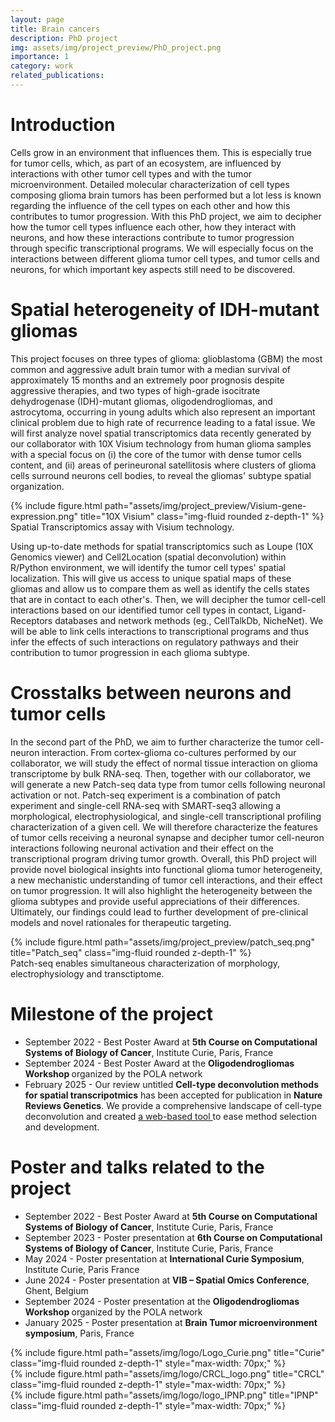 ```yaml
---
layout: page
title: Brain cancers
description: PhD project
img: assets/img/project_preview/PhD_project.png
importance: 1
category: work
related_publications:
---
```


# Introduction
Cells grow in an environment that influences them. This is especially true for tumor cells, which, as part of an ecosystem, are influenced by interactions with other tumor cell types and with the tumor microenvironment. Detailed molecular characterization of cell types composing glioma brain tumors has been performed but a lot less is known regarding the influence of the cell types on each other and how this contributes to tumor progression. With this PhD project, we aim to decipher how the tumor cell types influence each other, how they interact with neurons, and how these interactions contribute to tumor progression through specific transcriptional programs. We will especially focus on the interactions between different glioma tumor cell types, and tumor cells and neurons, for which important key aspects still need to be discovered.

# Spatial heterogeneity of IDH-mutant gliomas
This project focuses on three types of glioma: glioblastoma (GBM) the most common and aggressive adult brain tumor with a median survival of approximately 15 months and an extremely poor prognosis despite aggressive therapies, and two types of high-grade isocitrate dehydrogenase (IDH)-mutant gliomas, oligodendrogliomas, and astrocytoma, occurring in young adults which also represent an important clinical problem due to high rate of recurrence leading to a fatal issue. We will first analyze novel spatial transcriptomics data recently generated by our collaborator with 10X Visium technology from human glioma samples with a special focus on (i) the core of the tumor with dense tumor cells content, and (ii) areas of perineuronal satellitosis where clusters of glioma cells surround neurons cell bodies, to reveal the gliomas' subtype spatial organization.

<div class="row">
    <div class="col-sm mt-3 mt-md-0">
        {% include figure.html path="assets/img/project_preview/Visium-gene-expression.png" title="10X Visium" class="img-fluid rounded z-depth-1" %}
    </div>
</div>
<div class="caption">
    Spatial Transcriptomics assay with Visium technology.
</div>

Using up-to-date methods for spatial transcriptomics such as Loupe (10X Genomics viewer) and Cell2Location (spatial deconvolution) within R/Python environment, we will identify the tumor cell types' spatial localization. This will give us access to unique spatial maps of these gliomas and allow us to compare them as well as identify the cells states that are in contact to each other's. Then, we will decipher the tumor cell-cell interactions based on our identified tumor cell types in contact, Ligand-Receptors databases and network methods (eg., CellTalkDb, NicheNet). We will be able to link cells interactions to transcriptional programs and thus infer the effects of such interactions on regulatory pathways and their contribution to tumor progression in each glioma subtype.

# Crosstalks between neurons and tumor cells

In the second part of the PhD, we aim to further characterize the tumor cell-neuron interaction. From cortex-glioma co-cultures performed by our collaborator, we will study the effect of normal tissue interaction on glioma transcriptome by bulk RNA-seq. Then, together with our collaborator, we will generate a new Patch-seq data type from tumor cells following neuronal activation or not. Patch-seq experiment is a combination of patch experiment and single-cell RNA-seq with SMART-seq3 allowing a morphological, electrophysiological, and single-cell transcriptional profiling characterization of a given cell. We will therefore characterize the features of tumor cells receiving a neuronal synapse and decipher tumor cell-neuron interactions following neuronal activation and their effect on the transcriptional program driving tumor growth. Overall, this PhD project will provide novel biological insights into functional glioma tumor heterogeneity, a new mechanistic understanding of tumor cell interactions, and their effect on tumor progression. It will also highlight the heterogeneity between the glioma subtypes and provide useful appreciations of their differences. Ultimately, our findings could lead to further development of pre-clinical models and novel rationales for therapeutic targeting.

<div class="row">
    <div class="col-sm mt-3 mt-md-0">
        {% include figure.html path="assets/img/project_preview/patch_seq.png" title="Patch_seq" class="img-fluid rounded z-depth-1" %}
    </div>
</div>
<div class="caption">
    Patch-seq enables simultaneous characterization of morphology, electrophysiology and transctiptome.
</div>


# Milestone of the project

<ul>
 <li> September 2022 - Best Poster Award at <b>5th Course on Computational Systems of Biology of Cancer</b>, Institute Curie, Paris, France </li>

<li> September 2024 - Best Poster Award at the <b>Oligodendrogliomas Workshop </b> organized by the POLA network</li>

<li> February 2025 - Our review untitled <b>Cell-type deconvolution methods for spatial transcripotmics</b> has been accepted for publication in <b> Nature Reviews Genetics</b>. We provide a comprehensive landscape of cell-type deconvolution and created <a href="https://cavallilab-curie.shinyapps.io/Review-Deconvolution-for-Spatial-Transcriptomics/"> a web-based tool </a> to ease method selection and development. </li>


</ul>

# Poster and talks related to the project

<ul>
 <li> September 2022 - Best Poster Award at <b>5th Course on Computational Systems of Biology of Cancer</b>, Institute Curie, Paris, France </li>

 <li> September 2023 - Poster presentation at <b>6th Course on Computational Systems of Biology of Cancer</b>, Institute Curie, Paris, France </li>

 <li> May 2024 - Poster presentation at <b>International Curie Symposium</b>, Institute Curie, Paris France</li>

 <li> June 2024 - Poster presentation at <b>VIB – Spatial Omics Conference</b>, Ghent, Belgium </li>

 <li> September 2024 - Poster presentation at the <b>Oligodendrogliomas Workshop </b> organized by the POLA network</li>

 <li> January 2025 - Poster presentation at <b>Brain Tumor microenvironment symposium</b>, Paris, France </li>

 </ul>


 <div class="d-flex justify-content-center align-items-center gap-4 mt-3" style="flex-wrap: nowrap;">
   <div>
     {% include figure.html path="assets/img/logo/Logo_Curie.png" title="Curie" class="img-fluid rounded z-depth-1" style="max-width: 70px;" %}
   </div>
   <div>
     {% include figure.html path="assets/img/logo/CRCL_logo.png" title="CRCL" class="img-fluid rounded z-depth-1" style="max-width: 70px;" %}
   </div>
   <div>
     {% include figure.html path="assets/img/logo/logo_IPNP.png" title="IPNP" class="img-fluid rounded z-depth-1" style="max-width: 70px;" %}
   </div>
 </div>
